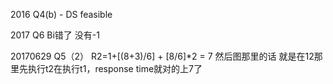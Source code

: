 2016 Q4(b) - DS feasible

2017 Q6 Bi错了 没有-1

20170629 Q5（2） R2=1+[(8+3)/6] + [8/6]*2 = 7 然后图那里的话 就是在12那里先执行t2在执行t1，response time就对的上7了
